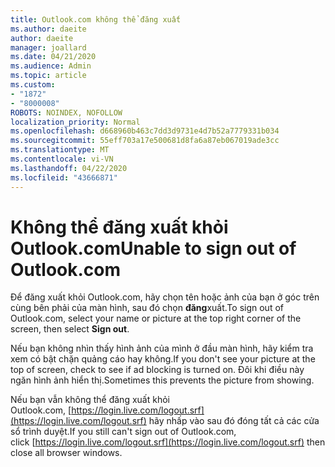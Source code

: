 ```yaml
---
title: Outlook.com không thể đăng xuất
ms.author: daeite
author: daeite
manager: joallard
ms.date: 04/21/2020
ms.audience: Admin
ms.topic: article
ms.custom:
- "1872"
- "8000008"
ROBOTS: NOINDEX, NOFOLLOW
localization_priority: Normal
ms.openlocfilehash: d668960b463c7dd3d9731e4d7b52a7779331b034
ms.sourcegitcommit: 55eff703a17e500681d8fa6a87eb067019ade3cc
ms.translationtype: MT
ms.contentlocale: vi-VN
ms.lasthandoff: 04/22/2020
ms.locfileid: "43666871"
---
```

# <a name="unable-to-sign-out-of-outlookcom"></a><span data-ttu-id="0acf5-102">Không thể đăng xuất khỏi Outlook.com</span><span class="sxs-lookup"><span data-stu-id="0acf5-102">Unable to sign out of Outlook.com</span></span>

<span data-ttu-id="0acf5-103">Để đăng xuất khỏi Outlook.com, hãy chọn tên hoặc ảnh của bạn ở góc trên cùng bên phải của màn hình, sau đó chọn **đăng**xuất.</span><span class="sxs-lookup"><span data-stu-id="0acf5-103">To sign out of Outlook.com, select your name or picture at the top right corner of the screen, then select **Sign out**.</span></span>

<span data-ttu-id="0acf5-104">Nếu bạn không nhìn thấy hình ảnh của mình ở đầu màn hình, hãy kiểm tra xem có bật chặn quảng cáo hay không.</span><span class="sxs-lookup"><span data-stu-id="0acf5-104">If you don't see your picture at the top of screen, check to see if ad blocking is turned on.</span></span> <span data-ttu-id="0acf5-105">Đôi khi điều này ngăn hình ảnh hiển thị.</span><span class="sxs-lookup"><span data-stu-id="0acf5-105">Sometimes this prevents the picture from showing.</span></span>

<span data-ttu-id="0acf5-106">Nếu bạn vẫn không thể đăng xuất khỏi Outlook.com, [https://login.live.com/logout.srf](https://login.live.com/logout.srf) hãy nhấp vào sau đó đóng tất cả các cửa sổ trình duyệt.</span><span class="sxs-lookup"><span data-stu-id="0acf5-106">If you still can't sign out of Outlook.com, click [https://login.live.com/logout.srf](https://login.live.com/logout.srf) then close all browser windows.</span></span>